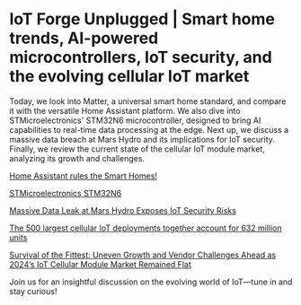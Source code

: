 #  IoT Forge Unplugged | Smart home trends, AI-powered microcontrollers, IoT security, and the evolving cellular IoT market

Today, we look into Matter, a universal smart home standard, and compare it with the versatile Home Assistant platform. We also dive into STMicroelectronics' STM32N6 microcontroller, designed to bring AI capabilities to real-time data processing at the edge. Next up, we discuss a massive data breach at Mars Hydro and its implications for IoT security. Finally, we review the current state of the cellular IoT module market, analyzing its growth and challenges.

[Home Assistant rules the Smart Homes!](https://www.youtube.com/watch?v=kCuA3EWLvIw)

[STMicroelectronics STM32N6](https://www.mouser.com/new/stmicroelectronics/stm-stm32n6-mcus/)

[Massive Data Leak at Mars Hydro Exposes IoT Security Risks](
https://informationsecuritybuzz.com/data-exposure-at-mars-hydro-highli-iot/)

[The 500 largest cellular IoT deployments together account for 632 million units](
https://iotbusinessnews.com/2024/12/23/64060-the-500-largest-cellular-iot-deployments-together-account-for-632-million-units/)

[Survival of the Fittest: Uneven Growth and Vendor Challenges Ahead as 2024’s IoT Cellular Module Market Remained Flat](https://iotbusinessnews.com/2025/02/12/94641-survival-of-the-fittest-uneven-growth-and-vendor-challenges-ahead-as-2024s-iot-cellular-module-market-remained-flat/)

Join us for an insightful discussion on the evolving world of IoT—tune in and stay curious!